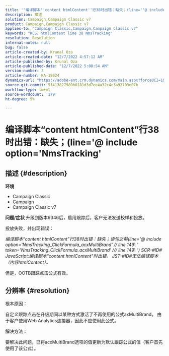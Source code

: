 ```yaml
---
title: '"编译脚本''content htmlContent''行38时出错：缺失；(line=''@ include option=''NmsTracking''”'
description: 描述
solution: Campaign,Campaign Classic v7
product: Campaign,Campaign Classic v7
applies-to: "Campaign Classic,Campaign,Campaign Classic v7"
keywords: "KCS，htmlContent line 38 NmsTracking"
resolution: Resolution
internal-notes: null
bug: false
article-created-by: Krunal Oza
article-created-date: "12/7/2022 4:57:12 AM"
article-published-by: Krunal Oza
article-published-date: "12/7/2022 5:08:54 AM"
version-number: 3
article-number: KA-18024
dynamics-url: "https://adobe-ent.crm.dynamics.com/main.aspx?forceUCI=1&pagetype=entityrecord&etn=knowledgearticle&id=4ad84e96-eb75-ed11-81aa-6045bd006c82"
source-git-commit: 5f413827989b0181d3d7ee4a32c4c3a92703e07b
workflow-type: tm+mt
source-wordcount: '179'
ht-degree: 5%

---
```


# 编译脚本“content htmlContent”行38时出错：缺失；(line=&#39;@ include option=&#39;NmsTracking&#39;

## 描述 {#description}

<b>环境</b>
- Campaign Classic
- Campaign
- Campaign Classic v7



<b>问题/症状</b>
升级到版本9346后，启用跟踪后，客户无法发送校样和投放。

投放失败，并出现错误：

*编译脚本“content htmlContent”行38时出错：缺失；语句之前(line=&#39;@ include option=&#39;NmsTracking_ClickFormula_acxMultiBrand&#39; // line 149\ &#39; token=&#39;NmsTracking_ClickFormula_acxMultiBrand&#39; /// line 149\ &#39;) SCR-#ID# JavaScript:编译脚本“content htmlContent”时出错。 JST-#ID#无法编译脚本（内容htmlContent）。*

但是，OOTB跟踪点击公式有效。


## 分辨率 {#resolution}


根本原因：

自定义跟踪点击在升级期间以某种方式激活了不再使用的公式axMultiBrand。 由于客户使用Web Analytics连接器，因此不应使用此公式。

解决方法：

要解决此问题，已将acxMultiBrand选项的值更新为默认跟踪公式的值（客户首先使用了该公式）。


